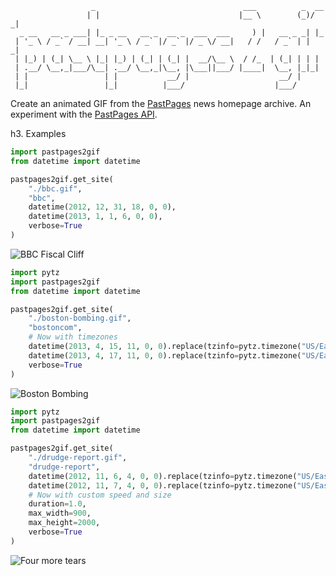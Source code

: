 <pre><code>                  _                                 ___          _  __ 
                 | |                               |__ \        (_)/ _|
  _ __   __ _ ___| |_ _ __   __ _  __ _  ___  ___     ) |   __ _ _| |_ 
 | '_ \ / _` / __| __| '_ \ / _` |/ _` |/ _ \/ __|   / /   / _` | |  _|
 | |_) | (_| \__ \ |_| |_) | (_| | (_| |  __/\__ \  / /_  | (_| | | |  
 | .__/ \__,_|___/\__| .__/ \__,_|\__, |\___||___/ |____|  \__, |_|_|  
 | |                 | |           __/ |                    __/ |      
 |_|                 |_|          |___/                    |___/       </code></pre>

Create an animated GIF from the [PastPages](http://www.pastpages.org) news homepage archive. An experiment with the [PastPages API](http://blog.pastpages.org/post/53734104165/say-hello-to-the-pastpages-api).

h3. Examples

```python
import pastpages2gif
from datetime import datetime

pastpages2gif.get_site(
    "./bbc.gif",
    "bbc",
    datetime(2012, 12, 31, 18, 0, 0),
    datetime(2013, 1, 1, 6, 0, 0),
    verbose=True
)
```

![BBC Fiscal Cliff](https://raw.github.com/pastpages/pastpages2gif/master/samples/bbc.gif)

```python
import pytz
import pastpages2gif
from datetime import datetime

pastpages2gif.get_site(
    "./boston-bombing.gif",
    "bostoncom",
    # Now with timezones
    datetime(2013, 4, 15, 11, 0, 0).replace(tzinfo=pytz.timezone("US/Eastern")),
    datetime(2013, 4, 17, 11, 0, 0).replace(tzinfo=pytz.timezone("US/Eastern")),
    verbose=True
)
```

![Boston Bombing](https://raw.github.com/pastpages/pastpages2gif/master/samples/boston-bombing.gif)


```python
import pytz
import pastpages2gif
from datetime import datetime

pastpages2gif.get_site(
    "./drudge-report.gif",
    "drudge-report",
    datetime(2012, 11, 6, 4, 0, 0).replace(tzinfo=pytz.timezone("US/Eastern")),
    datetime(2012, 11, 7, 4, 0, 0).replace(tzinfo=pytz.timezone("US/Eastern")),
    # Now with custom speed and size
    duration=1.0,
    max_width=900,
    max_height=2000,
    verbose=True
)
```

![Four more tears](https://raw.github.com/pastpages/pastpages2gif/master/samples/drudge-report.gif)

